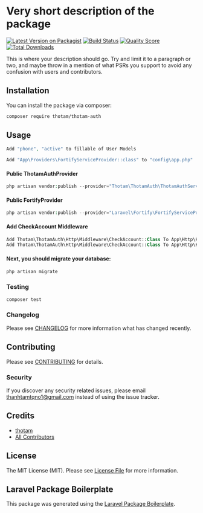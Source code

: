 # Very short description of the package

[![Latest Version on Packagist](https://img.shields.io/packagist/v/thotam/thotam-auth.svg?style=flat-square)](https://packagist.org/packages/thotam/thotam-auth)
[![Build Status](https://img.shields.io/travis/thotam/thotam-auth/master.svg?style=flat-square)](https://travis-ci.org/thotam/thotam-auth)
[![Quality Score](https://img.shields.io/scrutinizer/g/thotam/thotam-auth.svg?style=flat-square)](https://scrutinizer-ci.com/g/thotam/thotam-auth)
[![Total Downloads](https://img.shields.io/packagist/dt/thotam/thotam-auth.svg?style=flat-square)](https://packagist.org/packages/thotam/thotam-auth)

This is where your description should go. Try and limit it to a paragraph or two, and maybe throw in a mention of what PSRs you support to avoid any confusion with users and contributors.

## Installation

You can install the package via composer:

```bash
composer require thotam/thotam-auth
```

## Usage

```php
Add "phone", "active" to fillable of User Models
```

```php
Add "App\Providers\FortifyServiceProvider::class" to "config\app.php"
```

#### Public ThotamAuthProvider

```php
php artisan vendor:publish --provider="Thotam\ThotamAuth\ThotamAuthServiceProvider" --force
```

#### Public FortifyProvider

```php
php artisan vendor:publish --provider="Laravel\Fortify\FortifyServiceProvider"
```

#### Add CheckAccount Middleware

```php
Add Thotam\ThotamAuth\Http\Middleware\CheckAccount::Class To App\Http\Kernel.php in $middlewareGroups["web"]
Add Thotam\ThotamAuth\Http\Middleware\CheckAccount::Class To App\Http\Kernel.php in $routeMiddleware
```

#### Next, you should migrate your database:

```php
php artisan migrate
```

### Testing

```bash
composer test
```

### Changelog

Please see [CHANGELOG](CHANGELOG.md) for more information what has changed recently.

## Contributing

Please see [CONTRIBUTING](CONTRIBUTING.md) for details.

### Security

If you discover any security related issues, please email thanhtamtqno1@gmail.com instead of using the issue tracker.

## Credits

-   [thotam](https://github.com/thotam)
-   [All Contributors](../../contributors)

## License

The MIT License (MIT). Please see [License File](LICENSE.md) for more information.

## Laravel Package Boilerplate

This package was generated using the [Laravel Package Boilerplate](https://laravelpackageboilerplate.com).
